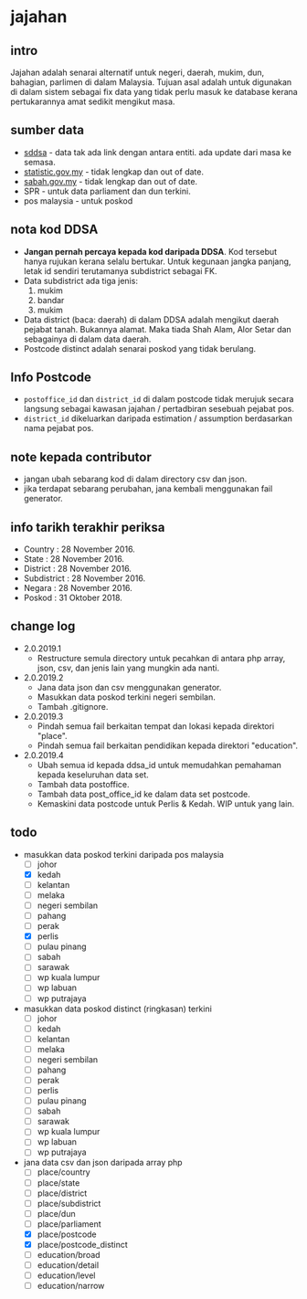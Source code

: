 # jajahan

## intro
Jajahan adalah senarai alternatif untuk negeri, daerah, mukim, dun, bahagian, parlimen di dalam Malaysia. Tujuan asal adalah untuk digunakan di dalam sistem sebagai fix data yang tidak perlu masuk ke database kerana pertukarannya amat sedikit mengikut masa.

## sumber data
- [sddsa](http://sddsa.mampu.gov.my) - data tak ada link dengan antara entiti. ada update dari masa ke semasa.
- [statistic.gov,my](http://statistics.gov.my) - tidak lengkap dan out of date.
- [sabah.gov.my](http://www.sabah.gov.my) - tidak lengkap dan out of date.
- SPR - untuk data parliament dan dun terkini.
- pos malaysia - untuk poskod

## nota kod DDSA
- **Jangan pernah percaya kepada kod daripada DDSA**. Kod tersebut hanya rujukan kerana selalu bertukar. Untuk kegunaan jangka panjang, letak id sendiri terutamanya subdistrict sebagai FK.
- Data subdistrict ada tiga jenis:
   1. mukim
   2. bandar
   3. mukim
- Data district (baca: daerah) di dalam DDSA adalah mengikut daerah pejabat tanah. Bukannya alamat. Maka tiada Shah Alam, Alor Setar dan sebagainya di dalam data daerah.
- Postcode distinct adalah senarai poskod yang tidak berulang.

## Info Postcode
- ```postoffice_id``` dan ```district_id``` di dalam postcode tidak merujuk secara langsung sebagai kawasan jajahan / pertadbiran sesebuah pejabat pos.
- ```district_id``` dikeluarkan daripada estimation / assumption berdasarkan nama pejabat pos.

## note kepada contributor
- jangan ubah sebarang kod di dalam directory csv dan json.
- jika terdapat sebarang perubahan, jana kembali menggunakan fail generator.

## info tarikh terakhir periksa
- Country : 28 November 2016.
- State : 28 November 2016.
- District : 28 November 2016.
- Subdistrict : 28 November 2016.
- Negara : 28 November 2016.
- Poskod : 31 Oktober 2018.

## change log
- 2.0.2019.1
    - Restructure semula directory untuk pecahkan di antara php array, json, csv, dan jenis lain yang mungkin ada nanti.
- 2.0.2019.2
    - Jana data json dan csv menggunakan generator.
    - Masukkan data poskod terkini negeri sembilan.
    - Tambah .gitignore.
- 2.0.2019.3
    - Pindah semua fail berkaitan tempat dan lokasi kepada direktori "place".
    - Pindah semua fail berkaitan pendidikan kepada direktori "education".
- 2.0.2019.4
    - Ubah semua id kepada ddsa_id untuk memudahkan pemahaman kepada keseluruhan data set.
    - Tambah data postoffice.
    - Tambah data post_office_id ke dalam data set postcode.
    - Kemaskini data postcode untuk Perlis & Kedah. WIP untuk yang lain.
    
## todo
- masukkan data poskod terkini daripada pos malaysia
    - [ ] johor
    - [x] kedah
    - [ ] kelantan
    - [ ] melaka
    - [ ] negeri sembilan
    - [ ] pahang
    - [ ] perak
    - [x] perlis
    - [ ] pulau pinang
    - [ ] sabah
    - [ ] sarawak
    - [ ] wp kuala lumpur
    - [ ] wp labuan
    - [ ] wp putrajaya
- masukkan data poskod distinct (ringkasan) terkini
    - [ ] johor
    - [ ] kedah
    - [ ] kelantan
    - [ ] melaka
    - [ ] negeri sembilan
    - [ ] pahang
    - [ ] perak
    - [ ] perlis
    - [ ] pulau pinang
    - [ ] sabah
    - [ ] sarawak
    - [ ] wp kuala lumpur
    - [ ] wp labuan
    - [ ] wp putrajaya
- jana data csv dan json daripada array php
    - [ ] place/country
    - [ ] place/state
    - [ ] place/district
    - [ ] place/subdistrict
    - [ ] place/dun
    - [ ] place/parliament
    - [x] place/postcode
    - [x] place/postcode_distinct
    - [ ] education/broad
    - [ ] education/detail
    - [ ] education/level
    - [ ] education/narrow
